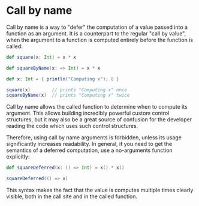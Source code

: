 # Call by name

Call by name is a way to "defer" the computation of a value passed into a function as an argument. It is a counterpart to the regular "call by value", when the argument to a function is computed entirely before the function is called:

```scala
def square(x: Int) = x * x

def squareByName(x: => Int) = x * x

def x: Int = { println("Computing x"); 8 }

square(x)        // prints "Computing x" once
squareByName(x)  // prints "Computing x" twice
```

Call by name allows the called function to determine when to compute its argument. This allows building incredibly powerful custom control structures, but it may also be a great source of confusion for the developer reading the code which uses such control structures.

Therefore, using call by name arguments is forbidden, unless its usage significantly increases readability. In general, if you need to get the semantics of a deferred computation, use a no-arguments function explicitly:

```scala
def squareDeferred(x: () => Int) = x() * x()

squareDeferred(() => x)
```

This syntax makes the fact that the value is computes multiple times clearly visible, both in the call site and in the called function.

